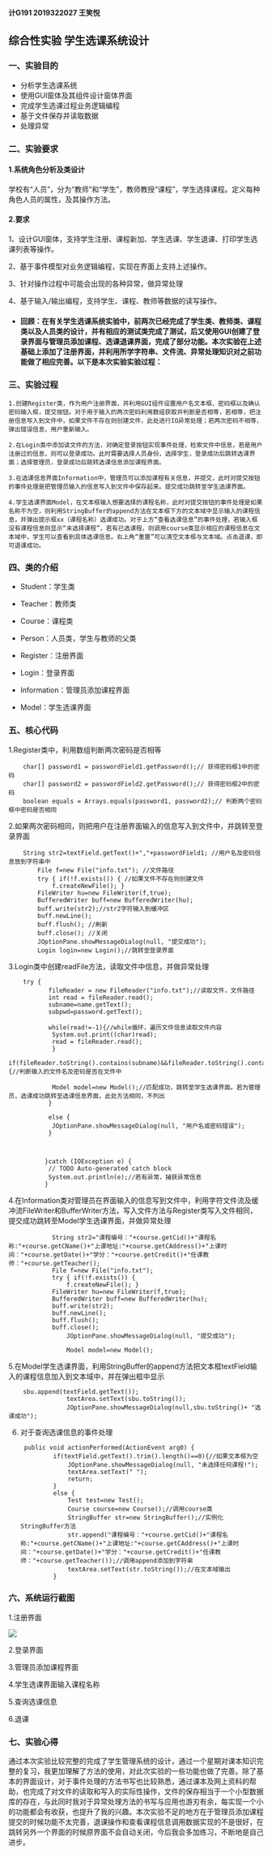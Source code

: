 **计G191 2019322027  王笑悦**
## 综合性实验  学生选课系统设计    

### **一、实验目的**

- 分析学生选课系统
- 使用GUI窗体及其组件设计窗体界面
- 完成学生选课过程业务逻辑编程
- 基于文件保存并读取数据
- 处理异常

### **二、实验要求**
#### 1.系统角色分析及类设计
学校有“人员”，分为“教师”和“学生”，教师教授“课程”，学生选择课程。定义每种角色人员的属性，及其操作方法。 

#### 2.要求    

1、设计GUI窗体，支持学生注册、课程新加、学生选课、学生退课、打印学生选课列表等操作。

2、基于事件模型对业务逻辑编程，实现在界面上支持上述操作。

3、针对操作过程中可能会出现的各种异常，做异常处理

4、基于输入/输出编程，支持学生、课程、教师等数据的读写操作。

- ####  回顾：在有关学生选课系统实验中，前两次已经完成了学生类、教师类、课程类以及人员类的设计，并有相应的测试类完成了测试，后又使用GUI创建了登录界面与管理员添加课程、选课退课界面，完成了部分功能。本次实验在上述基础上添加了注册界面，并利用所学字符串、文件流、异常处理知识对之前功能做了相应完善。以下是本次实验实验过程：
    
### **三、实验过程**
   
    1.创建Register类，作为用户注册界面，并利用GUI组件设置用户名文本框、密码框以及确认密码输入框，提交按钮。对于用于输入的两次密码利用数组获取并判断是否相等，若相等，把注册信息写入到文件中，如果文件不存在则创建文件，此处进行IO异常处理；若两次密码不相等，弹出错误信息，用户重新输入。
    
    2.在Login类中添加读文件的方法，对确定登录按钮实现事件处理，检索文件中信息，若是用户注册过的信息，则可以登录成功。此时需要选择人员身份，选择学生，登录成功后跳转选课界面；选择管理员，登录成功后跳转选课信息添加课程界面。
    
    3.在选课信息界面Information中，管理员可以添加课程有关信息，并提交，此时对提交按钮的事件处理是把管理员输入的信息写入到文件中保存起来。提交成功跳转至学生选课界面。
    
    4.学生选课界面Model，在文本框输入想要选择的课程名称，此时对提交按钮的事件处理是如果名称不为空，则利用StringBuffer的append方法在文本框下方的文本域中显示输入的课程信息，并弹出提示框xx（课程名称）选课成功。对于上方“查看选课信息”的事件处理，若输入框没有课程信息则显示“未选择课程”，若有已选课程，则调用course类显示相应的课程信息在文本域中，学生可以查看到具体选课信息。右上角“重置”可以清空文本框与文本域。点击退课，即可退课成功。
  
    
### **四、类的介绍**

+ Student：学生类

+ Teacher：教师类

+ Course：课程类

+ Person：人员类，学生与教师的父类

+ Register：注册界面

+ Login：登录界面

+ Information：管理员添加课程界面

+ Model：学生选课界面

### **五、核心代码**

1.Register类中，利用数组判断两次密码是否相等 

        char[] password1 = passwordField1.getPassword();// 获得密码框1中的密码
		char[] password2 = passwordField2.getPassword();// 获得密码框2中的密码
		boolean equals = Arrays.equals(password1, password2);// 判断两个密码框中密码是否相同
        
 2.如果两次密码相同，则把用户在注册界面输入的信息写入到文件中，并跳转至登录界面
 
        String str2=textField.getText()+","+passwordField1; //用户名及密码信息放到字符串中
			File f=new File("info.txt"); //文件路径
			try { if(!f.exists()) { //如果文件不存在则创建文件
				f.createNewFile(); } 
			FileWriter hu=new FileWriter(f,true);
			BufferedWriter buff=new BufferedWriter(hu); 
			buff.write(str2);//str2字符输入到缓冲区
			buff.newLine(); 
			buff.flush(); //刷新
			buff.close(); //关闭
			JOptionPane.showMessageDialog(null, "提交成功"); 
			Login login=new Login();//跳转至登录界面
            
3.Login类中创建readFile方法，读取文件中信息，并做异常处理

        try {
			   fileReader = new FileReader("info.txt");//读取文件，文件路径
			   int read = fileReader.read();
			   subname=name.getText();
			   subpwd=password.getText();
			   
			   while(read!=-1){//while循环，遍历文件信息读取文件内容
			    System.out.print((char)read);
			    read = fileReader.read();
			    }
			   if(fileReader.toString().contains(subname)&&fileReader.toString().contains(subpwd)){//判断输入的文件名及密码是否在文件中
			    
			    Model model=new Model();//匹配成功，跳转至学生选课界面。若为管理员，选课成功跳转至选课信息界面，此处方法相同，不列出
			   }
			   
			   else {
			    JOptionPane.showMessageDialog(null, "用户名或密码错误");
			   }
			   
			   
			   
			  }catch (IOException e) {
			   // TODO Auto-generated catch block
			   System.out.println(e);//若有异常，捕获异常信息
			  }
 
 4.在Information类对管理员在界面输入的信息写到文件中，利用字符文件流及缓冲流FileWriter和BufferWriter方法，写入文件方法与Register类写入文件相同，提交成功跳转至Model学生选课界面，并做异常处理
 
        		String str2="课程编号："+course.getCid()+"课程名称:"+course.getCName()+"上课地址:"+course.getCAddress()+"上课时间："+course.getDate()+"学分："+course.getCredit()+"任课教师："+course.getTeacher();
				File f=new File("info.txt"); 
				try { if(!f.exists()) { 
					f.createNewFile(); } 
				FileWriter hu=new FileWriter(f,true);
				BufferedWriter buff=new BufferedWriter(hu); 
				buff.write(str2);
				buff.newLine(); 
				buff.flush(); 
				buff.close(); 
					JOptionPane.showMessageDialog(null, "提交成功");
					
					Model model=new Model();

5.在Model学生选课界面，利用StringBuffer的append方法把文本框textField输入的课程信息加入到文本域中，并在弹出框中显示

        sbu.append(textField.getText());
					textArea.setText(sbu.toString());
					JOptionPane.showMessageDialog(null,sbu.toString()+ "选课成功");
6. 对于查询选课信息的事件处理

        public void actionPerformed(ActionEvent arg0) {
				if(textField.getText().trim().length()==0){//如果文本框为空
					JOptionPane.showMessageDialog(null, "未选择任何课程!");
					textArea.setText(" ");
					return;
				}
				else {
					Test test=new Test();
					Course course=new Course();//调用course类
					StringBuffer str=new StringBuffer();//实例化StringBuffer方法
					str.append("课程编号："+course.getCid()+"课程名称:"+course.getCName()+"上课地址:"+course.getCAddress()+"上课时间："+course.getDate()+"学分："+course.getCredit()+"任课教师："+course.getTeacher());//调用append添加到字符串
					textArea.setText(str.toString());//在文本域输出
				}
                
### **六、系统运行截图**

1.注册界面

![](https://github.com/Yuer1101/StudentSelectSystem/blob/master/img/%E5%AD%A6%E7%94%9F%E6%B3%A8%E5%86%8C.PNG)

2.登录界面


3.管理员添加课程界面



4.学生选课界面输入课程名称



5.查询选课信息



6.退课


### **七、实验心得**
通过本次实验比较完整的完成了学生管理系统的设计，通过一个星期对课本知识完整的复习，我更加理解了方法的使用，对此次实验的一些功能也做了完善。除了基本的界面设计，对于事件处理的方法书写也比较熟悉，通过课本及网上资料的帮助，也完成了对文件的读取和写入的实际性操作，文件的保存相当于一个小型数据库的存在，与此同时我对于异常处理方法的书写与应用也游刃有余，每实现一个小的功能都会有收获，也提升了我的兴趣。本次实验不足的地方在于管理员添加课程提交的时候功能不太完善，退课操作和查看课程信息调用数据实现的不是很好，在跳转另外一个界面的时候原界面不会自动关闭，今后我会多加练习，不断地是自己进步。

